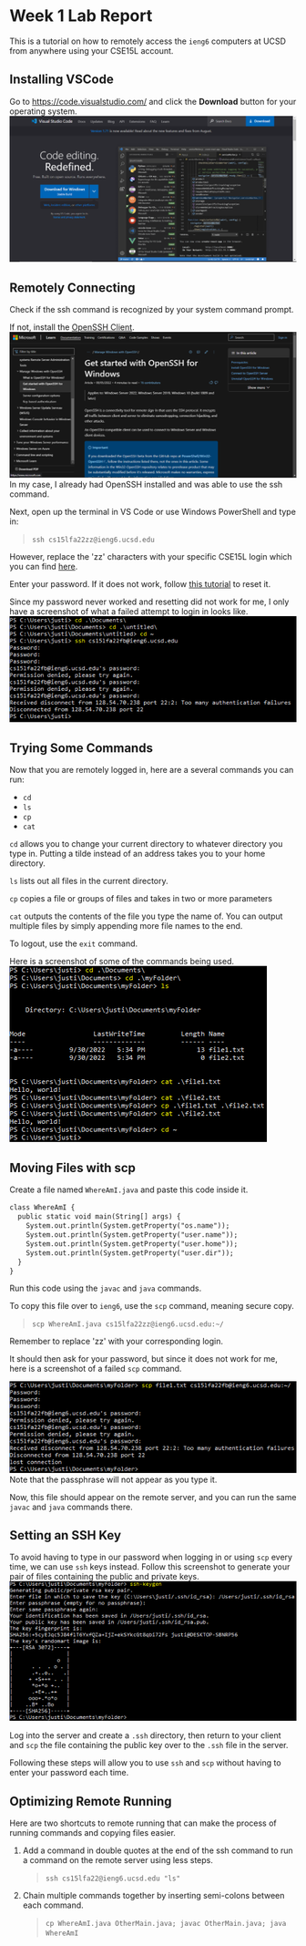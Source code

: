 # Week 1 Lab Report

This is a tutorial on how to remotely access the `ieng6` computers at UCSD from anywhere using your CSE15L account.

## Installing VSCode

Go to https://code.visualstudio.com/ and click the **Download** button for your operating system.
![vscode_image](vscode_download.png)

## Remotely Connecting

Check if the ssh command is recognized by your system command prompt.

If not, install the [OpenSSH Client](https://learn.microsoft.com/en-us/windows-server/administration/openssh/openssh_install_firstuse?tabs=gui).
![openssh_image](openssh_install.png)
In my case, I already had OpenSSH installed and was able to use the ssh command.

Next, open up the terminal in VS Code or use Windows PowerShell and type in:

> `ssh cs15lfa22zz@ieng6.ucsd.edu`

However, replace the 'zz' characters with your specific CSE15L login which you can find [here](https://sdacs.ucsd.edu/~icc/index.php).

Enter your password. If it does not work, follow [this tutorial](https://docs.google.com/document/d/1hs7CyQeh-MdUfM9uv99i8tqfneos6Y8bDU0uhn1wqho/edit) to reset it.

Since my password never worked and resetting did not work for me, I only have a screenshot of what a failed attempt to login in looks like.
![login_fail_image](login_fail.png)

## Trying Some Commands

Now that you are remotely logged in, here are a several commands you can run:

- `cd`
- `ls`
- `cp`
- `cat`

`cd` allows you to change your current directory to whatever directory you type in. Putting a tilde instead of an address takes you to your home directory.

`ls` lists out all files in the current directory.

`cp` copies a file or groups of files and takes in two or more parameters

`cat` outputs the contents of the file you type the name of. You can output multiple files by simply appending more file names to the end.

To logout, use the `exit` command.

Here is a screenshot of some of the commands being used.
![commands_image](commands.png)

## Moving Files with scp

Create a file named `WhereAmI.java` and paste this code inside it.

```
class WhereAmI {
  public static void main(String[] args) {
    System.out.println(System.getProperty("os.name"));
    System.out.println(System.getProperty("user.name"));
    System.out.println(System.getProperty("user.home"));
    System.out.println(System.getProperty("user.dir"));
  }
}
```

Run this code using the `javac` and `java` commands.

To copy this file over to `ieng6`, use the `scp` command, meaning secure copy.

> `scp WhereAmI.java cs15lfa22zz@ieng6.ucsd.edu:~/`

Remember to replace 'zz' with your corresponding login.

It should then ask for your password, but since it does not work for me, here is a screenshot of a failed `scp` command.

![failed_scp_image](failed_scp.png)
Note that the passphrase will not appear as you type it.

Now, this file should appear on the remote server, and you can run the same `javac` and `java` commands there.

## Setting an SSH Key

To avoid having to type in our password when logging in or using `scp` every time, we can use `ssh` keys instead. Follow this screenshot to generate your pair of files containing the public and private keys.
![keygen_image](keygen.png)

Log into the server and create a `.ssh` directory, then return to your client and `scp` the file containing the public key over to the `.ssh` file in the server.

Following these steps will allow you to use `ssh` and `scp` without having to enter your password each time.

## Optimizing Remote Running

Here are two shortcuts to remote running that can make the process of running commands and copying files easier.

1. Add a command in double quotes at the end of the ssh command to run a command on the remote server using less steps.
   > `ssh cs15lfa22@ieng6.ucsd.edu "ls"`
2. Chain multiple commands together by inserting semi-colons between each command.
   > `cp WhereAmI.java OtherMain.java; javac OtherMain.java; java WhereAmI`
